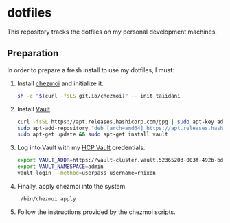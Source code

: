 # dotfiles

This repository tracks the dotfiles on my personal development machines.

## Preparation

In order to prepare a fresh install to use my dotfiles, I must:

1. Install [chezmoi](https://github.com/twpayne/chezmoi) and initialize it.
   ```sh
   sh -c "$(curl -fsLS git.io/chezmoi)" -- init taiidani
   ```

1. Install [Vault](https://www.vaultproject.io/).
   ```sh
   curl -fsSL https://apt.releases.hashicorp.com/gpg | sudo apt-key add -
   sudo apt-add-repository "deb [arch=amd64] https://apt.releases.hashicorp.com $(lsb_release -cs) main"
   sudo apt-get update && sudo apt-get install vault
   ```
1. Log into Vault with my [HCP Vault](https://vault-cluster.vault.52365203-003f-492b-bd1a-546d7f153d24.aws.hashicorp.cloud:8200/ui/vault/secrets?namespace=admin) credentials.
   ```sh
   export VAULT_ADDR=https://vault-cluster.vault.52365203-003f-492b-bd1a-546d7f153d24.aws.hashicorp.cloud:8200
   export VAULT_NAMESPACE=admin
   vault login --method=userpass username=rnixon
   ```
1. Finally, apply chezmoi into the system.
   ```sh
   ./bin/chezmoi apply
   ```
1. Follow the instructions provided by the chezmoi scripts.
